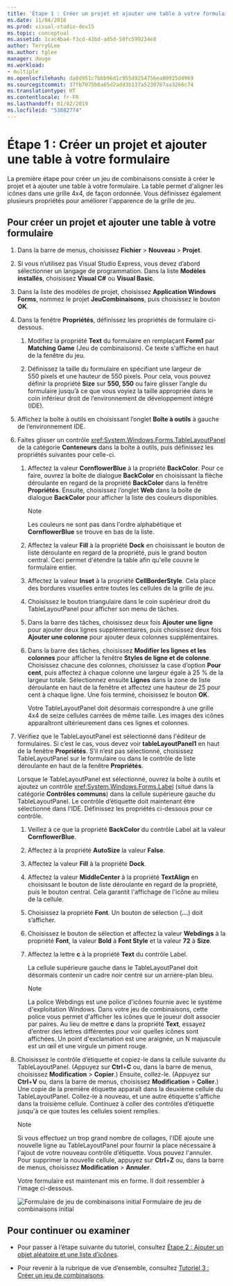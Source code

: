```yaml
---
title: 'Étape 1 : Créer un projet et ajouter une table à votre formulaire'
ms.date: 11/04/2016
ms.prod: visual-studio-dev15
ms.topic: conceptual
ms.assetid: 1cac4ba4-f3cd-43bd-ad5d-50fc599234e8
author: TerryGLee
ms.author: tglee
manager: douge
ms.workload:
- multiple
ms.openlocfilehash: da8d951c7bbb96d1c955d9254756ea80925d4969
ms.sourcegitcommit: 37fb7075b0a65d2add3b137a5230767aa3266c74
ms.translationtype: HT
ms.contentlocale: fr-FR
ms.lasthandoff: 01/02/2019
ms.locfileid: "53882774"
---
```

# <a name="step-1-create-a-project-and-add-a-table-to-your-form"></a>Étape 1 : Créer un projet et ajouter une table à votre formulaire

La première étape pour créer un jeu de combinaisons consiste à créer le projet et à ajouter une table à votre formulaire. La table permet d'aligner les icônes dans une grille 4x4, de façon ordonnée. Vous définissez également plusieurs propriétés pour améliorer l'apparence de la grille de jeu.

## <a name="to-create-a-project-and-add-a-table-to-your-form"></a>Pour créer un projet et ajouter une table à votre formulaire

1. Dans la barre de menus, choisissez **Fichier** > **Nouveau** > **Projet**.

2. Si vous n’utilisez pas Visual Studio Express, vous devez d’abord sélectionner un langage de programmation. Dans la liste **Modèles installés**, choisissez **Visual C#** ou **Visual Basic**.

3. Dans la liste des modèles de projet, choisissez **Application Windows Forms**, nommez le projet **JeuCombinaisons**, puis choisissez le bouton **OK**.

4. Dans la fenêtre **Propriétés**, définissez les propriétés de formulaire ci-dessous.

   1.  Modifiez la propriété **Text** du formulaire en remplaçant **Form1** par **Matching Game** (Jeu de combinaisons). Ce texte s'affiche en haut de la fenêtre du jeu.

   2.  Définissez la taille du formulaire en spécifiant une largeur de 550 pixels et une hauteur de 550 pixels. Pour cela, vous pouvez définir la propriété **Size** sur **550, 550** ou faire glisser l’angle du formulaire jusqu’à ce que vous voyiez la taille appropriée dans le coin inférieur droit de l’environnement de développement intégré (IDE).

5. Affichez la boîte à outils en choisissant l’onglet **Boîte à outils** à gauche de l’environnement IDE.

6. Faites glisser un contrôle <xref:System.Windows.Forms.TableLayoutPanel> de la catégorie **Conteneurs** dans la boîte à outils, puis définissez les propriétés suivantes pour celle-ci.

   1. Affectez la valeur **CornflowerBlue** à la propriété **BackColor**. Pour ce faire, ouvrez la boîte de dialogue **BackColor** en choisissant la flèche déroulante en regard de la propriété **BackColor** dans la fenêtre **Propriétés**.  Ensuite, choisissez l’onglet **Web** dans la boîte de dialogue **BackColor** pour afficher la liste des couleurs disponibles.

      > [!NOTE]
      > Les couleurs ne sont pas dans l'ordre alphabétique et **CornflowerBlue** se trouve en bas de la liste.

   2. Affectez la valeur **Fill** à la propriété **Dock** en choisissant le bouton de liste déroulante en regard de la propriété, puis le grand bouton central. Ceci permet d'étendre la table afin qu'elle couvre le formulaire entier.

   3. Affectez la valeur **Inset** à la propriété **CellBorderStyle**. Cela place des bordures visuelles entre toutes les cellules de la grille de jeu.

   4. Choisissez le bouton triangulaire dans le coin supérieur droit du TableLayoutPanel pour afficher son menu de tâches.

   5. Dans la barre des tâches, choisissez deux fois **Ajouter une ligne** pour ajouter deux lignes supplémentaires, puis choisissez deux fois **Ajouter une colonne** pour ajouter deux colonnes supplémentaires.

   6. Dans la barre des tâches, choisissez **Modifier les lignes et les colonnes** pour afficher la fenêtre **Styles de ligne et de colonne**. Choisissez chacune des colonnes, choisissez la case d’option **Pour cent**, puis affectez à chaque colonne une largeur égale à 25 % de la largeur totale. Sélectionnez ensuite **Lignes** dans la zone de liste déroulante en haut de la fenêtre et affectez une hauteur de 25 pour cent à chaque ligne. Une fois terminé, choisissez le bouton **OK**.

      Votre TableLayoutPanel doit désormais correspondre à une grille 4x4 de seize cellules carrées de même taille. Les images des icônes apparaîtront ultérieurement dans ces lignes et colonnes.

7. Vérifiez que le TableLayoutPanel est sélectionné dans l'éditeur de formulaires. Si c’est le cas, vous devez voir **tableLayoutPanel1** en haut de la fenêtre **Propriétés**. S’il n’est pas sélectionné, choisissez TableLayoutPanel sur le formulaire ou dans le contrôle de liste déroulante en haut de la fenêtre **Propriétés**.

    Lorsque le TableLayoutPanel est sélectionné, ouvrez la boîte à outils et ajoutez un contrôle <xref:System.Windows.Forms.Label> (situé dans la catégorie **Contrôles communs**) dans la cellule supérieure gauche du TableLayoutPanel. Le contrôle d’étiquette doit maintenant être sélectionné dans l'IDE. Définissez les propriétés ci-dessous pour ce contrôle.

   1.  Veillez à ce que la propriété **BackColor** du contrôle Label ait la valeur **CornflowerBlue**.

   2.  Affectez à la propriété **AutoSize** la valeur **False**.

   3.  Affectez la valeur **Fill** à la propriété **Dock**.

   4.  Affectez la valeur **MiddleCenter** à la propriété **TextAlign** en choisissant le bouton de liste déroulante en regard de la propriété, puis le bouton central. Cela garantit l'affichage de l'icône au milieu de la cellule.

   5.  Choisissez la propriété **Font**. Un bouton de sélection (**…**) doit s’afficher.

   6.  Choisissez le bouton de sélection et affectez la valeur **Webdings** à la propriété **Font**, la valeur **Bold** à **Font Style** et la valeur **72** à **Size**.

   7.  Affectez la lettre **c** à la propriété **Text** du contrôle Label.

        La cellule supérieure gauche dans le TableLayoutPanel doit désormais contenir un cadre noir centré sur un arrière-plan bleu.

       > [!NOTE]
       > La police Webdings est une police d'icônes fournie avec le système d'exploitation Windows. Dans votre jeu de combinaisons, cette police vous permet d'afficher les icônes que le joueur doit associer par paires. Au lieu de mettre **c** dans la propriété **Text**, essayez d’entrer des lettres différentes pour voir quelles icônes sont affichées. Un point d'exclamation est une araignée, un N majuscule est un œil et une virgule un piment rouge.

8. Choisissez le contrôle d’étiquette et copiez-le dans la cellule suivante du TableLayoutPanel. (Appuyez sur **Ctrl**+**C** ou, dans la barre de menus, choisissez **Modification** > **Copier**.) Ensuite, collez-le. (Appuyez sur **Ctrl**+**V** ou, dans la barre de menus, choisissez **Modification** > **Coller**.) Une copie de la première étiquette apparaît dans la deuxième cellule du TableLayoutPanel. Collez-le à nouveau, et une autre étiquette s'affiche dans la troisième cellule. Continuez à coller des contrôles d’étiquette jusqu'à ce que toutes les cellules soient remplies.

   > [!NOTE]
   > Si vous effectuez un trop grand nombre de collages, l'IDE ajoute une nouvelle ligne au TableLayoutPanel pour fournir la place nécessaire à l'ajout de votre nouveau contrôle d’étiquette. Vous pouvez l'annuler. Pour supprimer la nouvelle cellule, appuyez sur **Ctrl**+**Z** ou, dans la barre de menus, choisissez **Modification** > **Annuler**.

    Votre formulaire est maintenant mis en forme. Il doit ressembler à l'image ci-dessous.

    ![Formulaire de jeu de combinaisons initial](../ide/media/express_tut4step1.png) Formulaire de jeu de combinaisons initial

## <a name="to-continue-or-review"></a>Pour continuer ou examiner

-   Pour passer à l’étape suivante du tutoriel, consultez [Étape 2 : Ajouter un objet aléatoire et une liste d’icônes](../ide/step-2-add-a-random-object-and-a-list-of-icons.md).

-   Pour revenir à la rubrique de vue d’ensemble, consultez [Tutoriel 3 : Créer un jeu de combinaisons](../ide/tutorial-3-create-a-matching-game.md).
